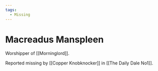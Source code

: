 ```yaml
---
tags:
  - Missing
---
```

# Macreadus Manspleen 

Worshipper of [[Morninglord]].

Reported missing by [[Copper Knobknocker]] in [[The Daily Dale No1]].